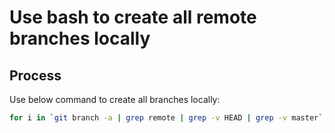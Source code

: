# Use bash to create all remote branches locally

## Process

Use below command to create all branches locally:

```bash
for i in `git branch -a | grep remote | grep -v HEAD | grep -v master`; do git branch --track ${i#remotes/origin/} $i; done
```
